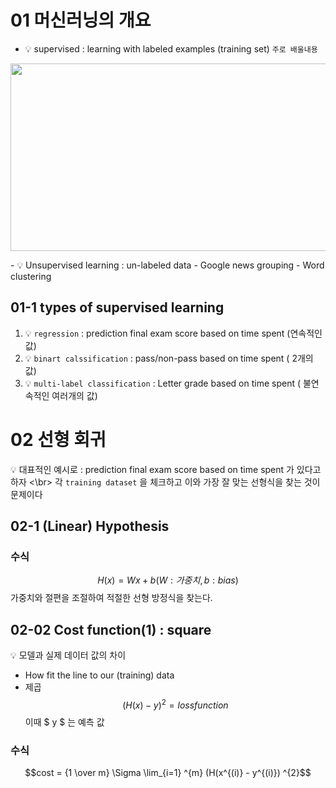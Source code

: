 

# 01 머신러닝의 개요
 - 💡 supervised : learning with labeled examples (training set) `주로 배울내용`
<p align='center'><img src="https://user-images.githubusercontent.com/118495946/214555562-b7df5d97-b9e8-471a-9989-0a9dc50ae727.jpeg" width="600" height="300"/></p>
 -  💡 Unsupervised learning : un-labeled data
  - Google news grouping
  - Word clustering

## 01-1 types of supervised learning
1. 💡 `regression` : prediction final exam score based on time spent (연속적인 값)
2. 💡 `binart calssification` : pass/non-pass based on time spent ( 2개의 값)
3. 💡 `multi-label classification` : Letter grade based on time spent ( 불연속적인 여러개의 값)

# 02 선형 회귀
💡 대표적인 예시로 : prediction final exam score based on time spent 가 있다고 하자 <\br>
각 `training dataset` 을 체크하고 이와 가장 잘 맞는 선형식을 찾는 것이 문제이다

## 02-1 (Linear) Hypothesis
### 수식
$$H(x) = Wx + b (W : 가중치, b: bias)$$
가중치와 절편을 조절하여 적절한 선형 방정식을 찾는다.

## 02-02 Cost function(1) : square
 💡 모델과 실제 데이터 값의 차이
 - How fit the line to our (training) data
 - 제곱
$$(H(x) - y )^{2} = loss function $$
이때 $ y $ 는 예측 값
### 수식
$$cost = {1 \over m} \Sigma \lim_{i=1} ^{m} (H(x^{(i)} - y^{(i)}) ^{2}$$



